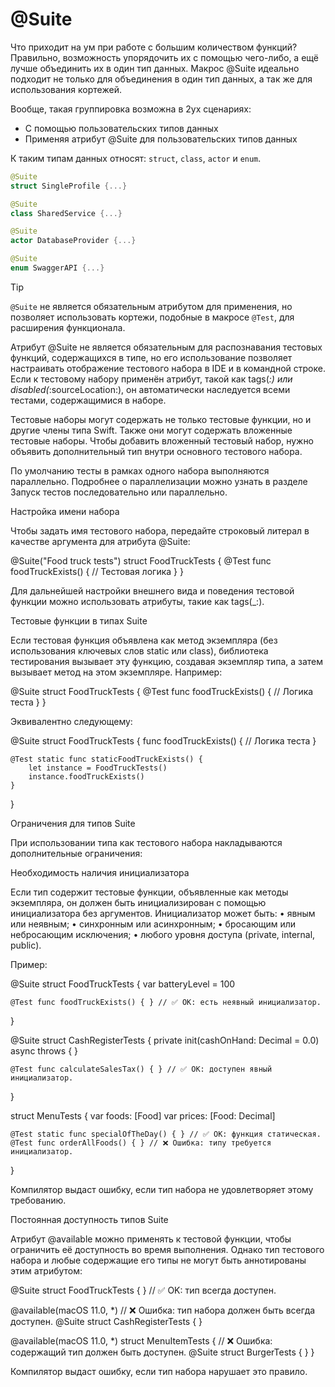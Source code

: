 # @Suite

Что приходит на ум при работе с большим количеством функций?
Правильно, возможность упорядочить их с помощью чего-либо, а ещё лучше объединить их в один тип данных.
Макрос @Suite идеально подходит не только для объединения в один тип данных, а так же для использования кортежей.

Вообще, такая группировка возможна в 2ух сценариях:

- С помощью пользовательских типов данных
- Применяя атрибут @Suite для пользовательских типов данных

К таким типам данных относят: `struct`, `class`, `actor` и `enum`.

```swift
@Suite
struct SingleProfile {...}

@Suite
class SharedService {...}

@Suite
actor DatabaseProvider {...}

@Suite
enum SwaggerAPI {...}
```

> [!TIP]
> `@Suite` не является обязательным атрибутом для применения, но позволяет использовать кортежи, подобные в макросе `@Test`, для расширения функционала.

Атрибут @Suite не является обязательным для распознавания тестовых функций, содержащихся в типе, но его использование позволяет настраивать отображение тестового набора в IDE и в командной строке. Если к тестовому набору применён атрибут, такой как tags(_:) или disabled(_:sourceLocation:), он автоматически наследуется всеми тестами, содержащимися в наборе.

Тестовые наборы могут содержать не только тестовые функции, но и другие члены типа Swift. Также они могут содержать вложенные тестовые наборы. Чтобы добавить вложенный тестовый набор, нужно объявить дополнительный тип внутри основного тестового набора.

По умолчанию тесты в рамках одного набора выполняются параллельно. Подробнее о параллелизации можно узнать в разделе Запуск тестов последовательно или параллельно.

Настройка имени набора

Чтобы задать имя тестового набора, передайте строковый литерал в качестве аргумента для атрибута @Suite:

@Suite("Food truck tests")
struct FoodTruckTests {
    @Test func foodTruckExists() {
        // Тестовая логика
    }
}

Для дальнейшей настройки внешнего вида и поведения тестовой функции можно использовать атрибуты, такие как tags(_:).

Тестовые функции в типах Suite

Если тестовая функция объявлена как метод экземпляра (без использования ключевых слов static или class), библиотека тестирования вызывает эту функцию, создавая экземпляр типа, а затем вызывает метод на этом экземпляре. Например:

@Suite struct FoodTruckTests {
    @Test func foodTruckExists() {
        // Логика теста
    }
}

Эквивалентно следующему:

@Suite struct FoodTruckTests {
    func foodTruckExists() {
        // Логика теста
    }

    @Test static func staticFoodTruckExists() {
        let instance = FoodTruckTests()
        instance.foodTruckExists()
    }
}

Ограничения для типов Suite

При использовании типа как тестового набора накладываются дополнительные ограничения:

Необходимость наличия инициализатора

Если тип содержит тестовые функции, объявленные как методы экземпляра, он должен быть инициализирован с помощью инициализатора без аргументов. Инициализатор может быть:
	•	явным или неявным;
	•	синхронным или асинхронным;
	•	бросающим или небросающим исключения;
	•	любого уровня доступа (private, internal, public).

Пример:

@Suite struct FoodTruckTests {
    var batteryLevel = 100

    @Test func foodTruckExists() { } // ✅ OK: есть неявный инициализатор.
}

@Suite struct CashRegisterTests {
    private init(cashOnHand: Decimal = 0.0) async throws { }

    @Test func calculateSalesTax() { } // ✅ OK: доступен явный инициализатор.
}

struct MenuTests {
    var foods: [Food]
    var prices: [Food: Decimal]

    @Test static func specialOfTheDay() { } // ✅ OK: функция статическая.
    @Test func orderAllFoods() { } // ❌ Ошибка: типу требуется инициализатор.
}

Компилятор выдаст ошибку, если тип набора не удовлетворяет этому требованию.

Постоянная доступность типов Suite

Атрибут @available можно применять к тестовой функции, чтобы ограничить её доступность во время выполнения. Однако тип тестового набора и любые содержащие его типы не могут быть аннотированы этим атрибутом:

@Suite struct FoodTruckTests { } // ✅ OK: тип всегда доступен.

@available(macOS 11.0, *) // ❌ Ошибка: тип набора должен быть всегда доступен.
@Suite struct CashRegisterTests { }

@available(macOS 11.0, *) struct MenuItemTests { // ❌ Ошибка: содержащий тип должен быть доступен.
    @Suite struct BurgerTests { }
}

Компилятор выдаст ошибку, если тип набора нарушает это правило.
